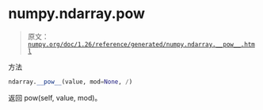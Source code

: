 # numpy.ndarray.__pow__

> 原文：[`numpy.org/doc/1.26/reference/generated/numpy.ndarray.__pow__.html`](https://numpy.org/doc/1.26/reference/generated/numpy.ndarray.__pow__.html)

方法

```py
ndarray.__pow__(value, mod=None, /)
```

返回 pow(self, value, mod)。
